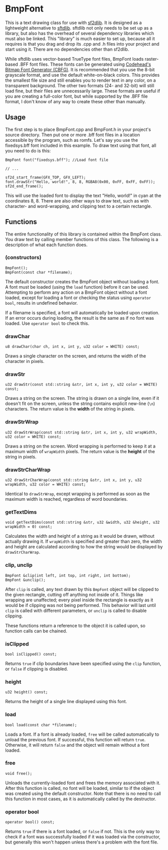 # BmpFont

This is a text drawing class for use with [sf2dlib](https://github.com/xerpi/sf2dlib). It is designed as a lightweight alternative to [sftdlib](https://github.com/xerpi/sftdlib). sftdlib not only needs to be set up as a library, but also has the overhead of several dependency libraries which must also be linked. This "library" is much easier to set up, because all it requires is that you drag and drop its .cpp and .h files into your project and start using it. There are no dependencies other than sf2dlib.

While sftdlib uses vector-based TrueType font files, BmpFont loads raster-based .BFF font files. These fonts can be generated using [Codehead's Bitmap Font Generator (CBFG)](http://www.codehead.co.uk/cbfg/). It is recommended that you use the 8-bit grayscale format, and use the default white-on-black colors. This provides the smallest file size and still enables you to render text in any color, on a transparent background. The other two formats (24- and 32-bit) will still load fine, but their files are unnecessarily large. These formats are useful if you are creating a full-color font, but while supported by the .BFF file format, I don't know of any way to create these other than manually.

## Usage

The first step is to place BmpFont.cpp and BmpFont.h in your project's source directory. Then put one or more .bff font files in a location accessible by the program, such as romfs. Let's say you use the fixedsys.bff font included in this example. To draw text using that font, all you need to do is this:

    BmpFont font("fixedsys.bff"); //Load font file
    
    // ...
    
    sf2d_start_frame(GFX_TOP, GFX_LEFT);
    font.drawStr("Hello, world!", 8, 8, RGBA8(0x00, 0xFF, 0xFF, 0xFF));
    sf2d_end_frame();

This will use the loaded font to display the text "Hello, world!" in cyan at the coordinates 8, 8. There are also other ways to draw text, such as with character- and word-wrapping, and clipping text to a certain rectangle.

## Functions

The entire functionality of this library is contained within the BmpFont class. You draw text by calling member functions of this class. The following is a description of what each function does.

### (constructors)

    BmpFont();
    BmpFont(const char *filename);
    
The default constructor creates the BmpFont object without loading a font. A font must be loaded (using the `load` function) before it can be used. Attempting to perform any action on a BmpFont object without a font loaded, except for loading a font or checking the status using `operator bool`, results in undefined behavior.

If a filename is specified, a font will automatically be loaded upon creation. If an error occurs during loading, the result is the same as if no font was loaded. Use `operator bool` to check this.

### drawChar

    u8 drawChar(char ch, int x, int y, u32 color = WHITE) const;
    
Draws a single character on the screen, and returns the width of the character in pixels.

### drawStr

    u32 drawStr(const std::string &str, int x, int y, u32 color = WHITE) const;

Draws a string on the screen. The string is drawn on a single line, even if it doesn't fit on the screen, unless the string contains explicit new-line (`\n`) characters. The return value is the **width** of the string in pixels.

### drawStrWrap

    u32 drawStrWrap(const std::string &str, int x, int y, u32 wrapWidth, u32 color = WHITE) const;

Draws a string on the screen. Word wrapping is performed to keep it at a maximum width of `wrapWidth` pixels. The return value is the **height** of the string in pixels.

### drawStrCharWrap

    u32 drawStrCharWrap(const std::string &str, int x, int y, u32 wrapWidth, u32 color = WHITE) const;

Identical to `drawStrWrap`, except wrapping is performed as soon as the maximum width is reached, regardless of word boundaries.

### getTextDims

    void getTextDims(const std::string &str, u32 &width, u32 &height, u32 wrapWidth = 0) const;

Calculates the width and height of a string as it would be drawn, without actually drawing it. If `wrapWidth` is specified and greater than zero, the width and height are calculated according to how the string would be displayed by `drawStrCharWrap`.

### clip, unclip

    BmpFont &clip(int left, int top, int right, int bottom);
    BmpFont &unclip();
    
After `clip` is called, any text drawn by this `BmpFont` object will be clipped to the given rectangle, cutting off anything not inside of it. Things like wrapping are unaffected; every pixel inside the rectangle is exactly as it would be if clipping was not being performed. This behavior will last until `clip` is called with different parameters, or `unclip` is called to disable clipping.

These functions return a reference to the object it is called upon, so function calls can be chained.

### isClipped

    bool isClipped() const;

Returns `true` if clip boundaries have been specified using the `clip` function, or `false` if clipping is disabled.

### height

    u32 height() const;

Returns the height of a single line displayed using this font.

### load

    bool load(const char *filename);

Loads a font. If a font is already loaded, `free` will be called automatically to unload the previous font. If successful, this function will return `true`. Otherwise, it will return `false` and the object will remain without a font loaded.

### free

    void free();

Unloads the currently-loaded font and frees the memory associated with it. After this function is called, no font will be loaded, similar to if the object was created using the default constructor. Note that there is no need to call this function in most cases, as it is automatically called by the destructor.

### operator bool

    operator bool() const;

Returns `true` if there is a font loaded, or `false` if not. This is the only way to check if a font was successfully loaded if it was loaded via the constructor, but generally this won't happen unless there's a problem with the font file.
